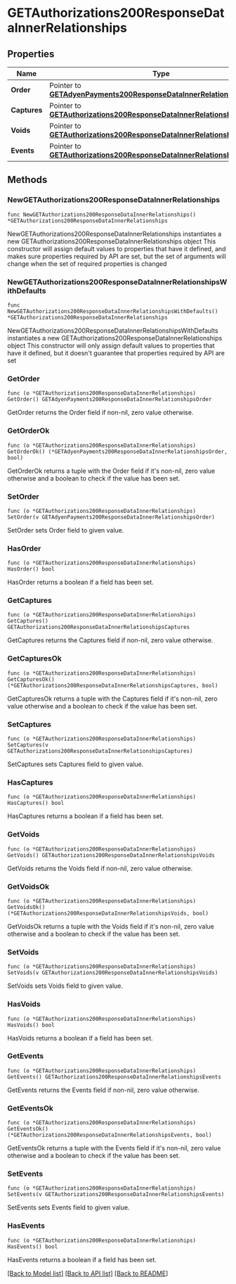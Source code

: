 # GETAuthorizations200ResponseDataInnerRelationships

## Properties

Name | Type | Description | Notes
------------ | ------------- | ------------- | -------------
**Order** | Pointer to [**GETAdyenPayments200ResponseDataInnerRelationshipsOrder**](GETAdyenPayments200ResponseDataInnerRelationshipsOrder.md) |  | [optional] 
**Captures** | Pointer to [**GETAuthorizations200ResponseDataInnerRelationshipsCaptures**](GETAuthorizations200ResponseDataInnerRelationshipsCaptures.md) |  | [optional] 
**Voids** | Pointer to [**GETAuthorizations200ResponseDataInnerRelationshipsVoids**](GETAuthorizations200ResponseDataInnerRelationshipsVoids.md) |  | [optional] 
**Events** | Pointer to [**GETAuthorizations200ResponseDataInnerRelationshipsEvents**](GETAuthorizations200ResponseDataInnerRelationshipsEvents.md) |  | [optional] 

## Methods

### NewGETAuthorizations200ResponseDataInnerRelationships

`func NewGETAuthorizations200ResponseDataInnerRelationships() *GETAuthorizations200ResponseDataInnerRelationships`

NewGETAuthorizations200ResponseDataInnerRelationships instantiates a new GETAuthorizations200ResponseDataInnerRelationships object
This constructor will assign default values to properties that have it defined,
and makes sure properties required by API are set, but the set of arguments
will change when the set of required properties is changed

### NewGETAuthorizations200ResponseDataInnerRelationshipsWithDefaults

`func NewGETAuthorizations200ResponseDataInnerRelationshipsWithDefaults() *GETAuthorizations200ResponseDataInnerRelationships`

NewGETAuthorizations200ResponseDataInnerRelationshipsWithDefaults instantiates a new GETAuthorizations200ResponseDataInnerRelationships object
This constructor will only assign default values to properties that have it defined,
but it doesn't guarantee that properties required by API are set

### GetOrder

`func (o *GETAuthorizations200ResponseDataInnerRelationships) GetOrder() GETAdyenPayments200ResponseDataInnerRelationshipsOrder`

GetOrder returns the Order field if non-nil, zero value otherwise.

### GetOrderOk

`func (o *GETAuthorizations200ResponseDataInnerRelationships) GetOrderOk() (*GETAdyenPayments200ResponseDataInnerRelationshipsOrder, bool)`

GetOrderOk returns a tuple with the Order field if it's non-nil, zero value otherwise
and a boolean to check if the value has been set.

### SetOrder

`func (o *GETAuthorizations200ResponseDataInnerRelationships) SetOrder(v GETAdyenPayments200ResponseDataInnerRelationshipsOrder)`

SetOrder sets Order field to given value.

### HasOrder

`func (o *GETAuthorizations200ResponseDataInnerRelationships) HasOrder() bool`

HasOrder returns a boolean if a field has been set.

### GetCaptures

`func (o *GETAuthorizations200ResponseDataInnerRelationships) GetCaptures() GETAuthorizations200ResponseDataInnerRelationshipsCaptures`

GetCaptures returns the Captures field if non-nil, zero value otherwise.

### GetCapturesOk

`func (o *GETAuthorizations200ResponseDataInnerRelationships) GetCapturesOk() (*GETAuthorizations200ResponseDataInnerRelationshipsCaptures, bool)`

GetCapturesOk returns a tuple with the Captures field if it's non-nil, zero value otherwise
and a boolean to check if the value has been set.

### SetCaptures

`func (o *GETAuthorizations200ResponseDataInnerRelationships) SetCaptures(v GETAuthorizations200ResponseDataInnerRelationshipsCaptures)`

SetCaptures sets Captures field to given value.

### HasCaptures

`func (o *GETAuthorizations200ResponseDataInnerRelationships) HasCaptures() bool`

HasCaptures returns a boolean if a field has been set.

### GetVoids

`func (o *GETAuthorizations200ResponseDataInnerRelationships) GetVoids() GETAuthorizations200ResponseDataInnerRelationshipsVoids`

GetVoids returns the Voids field if non-nil, zero value otherwise.

### GetVoidsOk

`func (o *GETAuthorizations200ResponseDataInnerRelationships) GetVoidsOk() (*GETAuthorizations200ResponseDataInnerRelationshipsVoids, bool)`

GetVoidsOk returns a tuple with the Voids field if it's non-nil, zero value otherwise
and a boolean to check if the value has been set.

### SetVoids

`func (o *GETAuthorizations200ResponseDataInnerRelationships) SetVoids(v GETAuthorizations200ResponseDataInnerRelationshipsVoids)`

SetVoids sets Voids field to given value.

### HasVoids

`func (o *GETAuthorizations200ResponseDataInnerRelationships) HasVoids() bool`

HasVoids returns a boolean if a field has been set.

### GetEvents

`func (o *GETAuthorizations200ResponseDataInnerRelationships) GetEvents() GETAuthorizations200ResponseDataInnerRelationshipsEvents`

GetEvents returns the Events field if non-nil, zero value otherwise.

### GetEventsOk

`func (o *GETAuthorizations200ResponseDataInnerRelationships) GetEventsOk() (*GETAuthorizations200ResponseDataInnerRelationshipsEvents, bool)`

GetEventsOk returns a tuple with the Events field if it's non-nil, zero value otherwise
and a boolean to check if the value has been set.

### SetEvents

`func (o *GETAuthorizations200ResponseDataInnerRelationships) SetEvents(v GETAuthorizations200ResponseDataInnerRelationshipsEvents)`

SetEvents sets Events field to given value.

### HasEvents

`func (o *GETAuthorizations200ResponseDataInnerRelationships) HasEvents() bool`

HasEvents returns a boolean if a field has been set.


[[Back to Model list]](../README.md#documentation-for-models) [[Back to API list]](../README.md#documentation-for-api-endpoints) [[Back to README]](../README.md)


